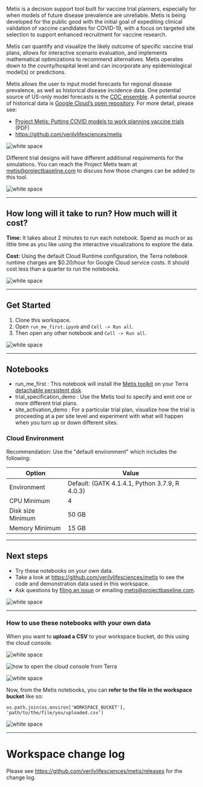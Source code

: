 Metis is a decision support tool built for vaccine trial planners, especially for when models of future disease prevalence are unreliable. Metis is being developed for the public good with the initial goal of expediting clinical validation of vaccine candidates for COVID-19, with a focus on targeted site selection to support enhanced recruitment for vaccine research. 

Metis can quantify and visualize the likely outcome of specific vaccine trial plans, allows for interactive scenario evaluation, and implements mathematical optimizations to recommend alternatives. Metis operates down to the county/hospital level and can incorporate any epidemiological model(s) or predictions.

Metis allows the user to input model forecasts for regional disease prevalence, as well as historical disease incidence data. One potential source of US-only model forecasts is the [CDC ensemble](https://www.cdc.gov/coronavirus/2019-ncov/cases-updates/forecasts-cases.html). A potential source of historical data is [Google Cloud’s open repository](https://github.com/GoogleCloudPlatform/covid-19-open-data). For more detail, please see:
* [Project Metis: Putting COVID models to work planning vaccine trials](https://github.com/verilylifesciences/metis/blob/main/Metis%20-%20Baseline.pdf) (PDF)
* https://github.com/verilylifesciences/metis

![white space](https://storage.cloud.google.com/terra-featured-workspaces/QuickStart/white-space.jpg)    

Different trial designs will have different additional requirements for the simulations. You can reach the Project Metis team at metis@projectbaseline.com  to discuss how those changes can be added to this tool.

![white space](https://storage.cloud.google.com/terra-featured-workspaces/QuickStart/white-space.jpg)    

----------------------------
## How long will it take to run? How much will it cost?
**Time:** It takes about 2 minutes to run each notebook. Spend as much or as little time as you like using the interactive visualizations to explore the data.

**Cost:** Using the default Cloud Runtime configuration, the Terra notebook runtime charges are $0.20/hour for Google Cloud service costs. It should cost less than a quarter to run the notebooks.

![white space](https://storage.cloud.google.com/terra-featured-workspaces/QuickStart/white-space.jpg)    

----------------------------
## Get Started

1. Clone this workspace.
1. Open `run_me_first.ipynb` and `Cell -> Run all`.
1. Then open any other notebook and  `Cell -> Run all`.

![white space](https://storage.cloud.google.com/terra-featured-workspaces/QuickStart/white-space.jpg)    

----------------------------
## Notebooks

* run_me_first : This notebook will install the [Metis toolkit](https://github.com/verilylifesciences/metis) on your Terra  [detachable persistent disk](https://support.terra.bio/hc/en-us/articles/360047318551-Detachable-Persistent-Disks-).
* trial_specification_demo : Use the Metis tool to specify and emit one or more different trial plans.
* site_activation_demo : For a particular trial plan, visualize how the trial is proceeding at a per site level and experiment with what will happen when you turn up or down different sites.

### Cloud Environment

Recommendation: Use the "default environment" which includes the following:

| Option | Value |
| --- | --- |
| Environment | Default: (GATK 4.1.4.1, Python 3.7.9, R 4.0.3) |
| CPU Minimum | 4|
| Disk size Minimum | 50 GB |
| Memory Minimum | 15 GB |

----------------------------
## Next steps

* Try these notebooks on your own data.
* Take a look at https://github.com/verilylifesciences/metis to see the code and demonstration data used in this workspace.
* Ask questions by [filing an issue](https://github.com/verilylifesciences/metis/issues) or emailing metis@projectbaseline.com.

![white space](https://storage.cloud.google.com/terra-featured-workspaces/QuickStart/white-space.jpg)    

----------------------------
### How to use these notebooks with your own data

When you want to **upload a CSV** to your workspace bucket, do this using the cloud console.

![white space](https://storage.cloud.google.com/terra-featured-workspaces/QuickStart/white-space.jpg)    

![how to open the cloud console from Terra](https://storage.googleapis.com/terra-featured-workspaces/QuickStart/S51b_Workspaces_Google_bucket_Screen%20Shot.png)

![white space](https://storage.cloud.google.com/terra-featured-workspaces/QuickStart/white-space.jpg)    

Now, from the Metis notebooks, you can **refer to the file in the workspace bucket** like so:
```
os.path.join(os.environ['WORKSPACE_BUCKET'], 'path/to/the/file/you/uploaded.csv')
```

![white space](https://storage.cloud.google.com/terra-featured-workspaces/QuickStart/white-space.jpg)    

----------------------------
# Workspace change log
Please see https://github.com/verilylifesciences/metis/releases for the change log.
